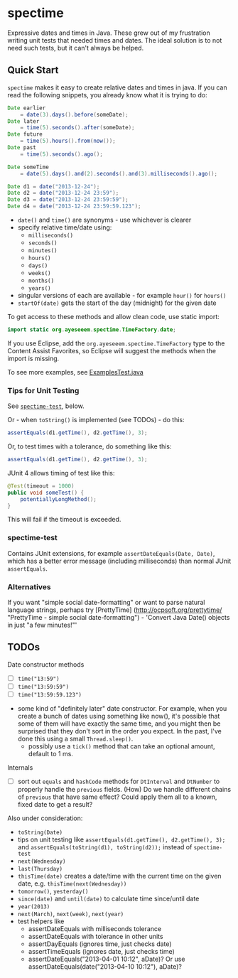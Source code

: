spectime
========

Expressive dates and times in Java. These grew out of my frustration writing unit tests that needed times and dates. The ideal solution is to not need such tests, but it can't always be helped. 


Quick Start
-----------

`spectime` makes it easy to create relative dates and times in java. If you can read the following snippets, you already know what it is trying to do:

```java
Date earlier
    = date(3).days().before(someDate);
Date later
    = time(5).seconds().after(someDate);
Date future
    = time(5).hours().from(now());
Date past
    = time(5).seconds().ago();

Date someTime
    = date(5).days().and(2).seconds().and(3).milliseconds().ago();
```
```java
Date d1 = date("2013-12-24");
Date d2 = date("2013-12-24 23:59");
Date d3 = date("2013-12-24 23:59:59");
Date d4 = date("2013-12-24 23:59:59.123");
```
* `date()` and `time()` are synonyms - use whichever is clearer
* specify relative time/date using:
    * `milliseconds()`
    * `seconds()`
    * `minutes()`
    * `hours()`
    * `days()`
    * `weeks()`
    * `months()`
    * `years()`
* singular versions of each are available - for example `hour()` for `hours()`
* `startOf(date)` gets the start of the day (midnight) for the given date 

To get access to these methods and allow clean code, use static import:
```java
import static org.ayeseeem.spectime.TimeFactory.date;
```
If you use Eclipse, add the `org.ayeseeem.spectime.TimeFactory` type to the Content Assist Favorites, so Eclipse will suggest the methods when the import is missing.

To see more examples, see [ExamplesTest.java](https://github.com/ayeseeem/spectime/blob/master/spectime-core/src/test/java/org/ayeseeem/spectime/example/ExamplesTest.java "Examples")


### Tips for Unit Testing

See [`spectime-test`](#spectime-test), below.

Or - when `toString()` is implemented (see TODOs) - do this:
```java
assertEquals(d1.getTime(), d2.getTime(), 3);
```

Or, to test times with a tolerance, do something like this:
```java
assertEquals(d1.getTime(), d2.getTime(), 3);
```

JUnit 4 allows timing of test like this:
```java
@Test(timeout = 1000)
public void someTest() {
    potentiallyLongMethod();
}
```
This will fail if the timeout is exceeded.


### <a id="spectime-test">spectime-test

Contains JUnit extensions, for example `assertDateEquals(Date, Date)`, which
has a better error message (including milliseconds) than normal JUnit 
`assertEquals`.


### Alternatives

If you want "simple social date-formatting" or want to parse natural language strings, perhaps try [PrettyTime] (http://ocpsoft.org/prettytime/ "PrettyTime - simple social date-formatting") - 'Convert Java Date() objects in just "a few minutes!"'


TODOs
-----

Date constructor methods
- [ ] `time("13:59")`
- [ ] `time("13:59:59")`
- [ ] `time("13:59:59.123")`
- some kind of "definitely later" date constructor. For example, when you create a bunch of dates using something like now(), it's possible that some of them will have exactly the same time, and you might then be surprised that they don't sort in the order you expect. In the past, I've done this using a small `Thread.sleep()`.
    - possibly use a `tick()` method that can take an optional amount, default to 1 ms.

Internals
- [ ] sort out `equals` and `hashCode` methods for `DtInterval` and `DtNumber`
      to properly handle the `previous` fields. (How) Do we handle different
      chains of `previous` that have same effect? Could apply them all to a
      known, fixed date to get a result?

Also under consideration:
- `toString(Date)`
- tips on unit testing like `assertEquals(d1.getTime(), d2.getTime(), 3);` and
  `assertEquals(toString(d1), toString(d2));` instead of `spectime-test` 
- `next(Wednesday)`
- `last(Thursday)`
- `thisTime(date)` creates a date/time with the current time on the given date, e.g. `thisTime(next(Wednesday))`
- `tomorrow()`, `yesterday()`
- `since(date)` and `until(date)` to calculate time since/until date
- `year(2013)`
- `next(March)`, `next(week)`, `next(year)`
- test helpers like
    - assertDateEquals with milliseconds tolerance
    - assertDateEquals with tolerance in other units
    - assertDayEquals (ignores time, just checks date)
    - assertTimeEquals (ignores date, just checks time)
    - assertDateEquals("2013-04-01 10:12", aDate)? Or use 
      assertDateEquals(date("2013-04-10 10:12"), aDate)?


